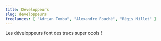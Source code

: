 ```yaml
---
title: Développeurs
slug: developpeurs
freelances: [ "Adrian Tombu", "Alexandre Fouché", "Régis Millet" ]
---
```


Les développeurs font des trucs super cools !
